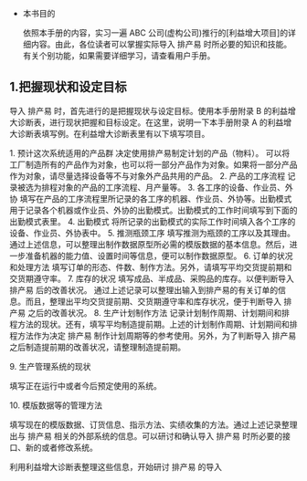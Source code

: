 -   本书目的

    依照本手册的内容，实习一遍 ABC 公司(虚构公司)推行的[利益增大项目]的详细内容。由此，各位读者可以掌握实际导入 排产易 时所必要的知识和技能。有关个别功能，如果需要详细学习，请查看用户手册。

## 1.把握现状和设定目标

导入 排产易 时，首先进行的是把握现状与设定目标。使用本手册附录 B 的利益增大诊断表，进行现状把握和目标设定。在这里，说明一下本手册附录 A 的利益增大诊断表填写例。在利益增大诊断表里有以下填写项目。

1\. 预计这次系统适用的产品群
决定使用排产易制定计划的产品（物料）。
可以将工厂制造所有的产品作为对象，也可以将一部分产品作为对象。如果将一部分产品作为对象，请尽量选择设备等不与对象外产品共用的产品。
2\. 产品的工序流程
记录被选为排程对象的产品的工序流程、月产量等。
3\. 各工序的设备、作业员、外协
填写在产品的工序流程里所记录的各工序的机器、作业员、外协等。出勤模式用于记录各个机器或作业员、外协的出勤模式。出勤模式的工作时间填写到下面的出勤模式表里。
4\. 出勤模式
将所记录的出勤模式的实际工作时间填入各个工序的设备、作业员、外协表中。
5\. 推测瓶颈工序
填写推测为瓶颈的工序以及其理由。
通过上述信息，可以整理出制作数据原型所必需的模版数据的基本信息。然后，进一步准备机器的能力值、设置时间等信息，便可以制作数据原型。
6\. 订单的状况和处理方法
填写订单的形态、件数、制作方法。另外，请填写平均交货提前期和交货期遵守率。
7\. 库存的状况
填写成品、半成品、采购品的库存。以便判断导入 排产易 后的改善状况。
通过上述记录可以整理出输入到排产易的有关订单的信息。而且，整理出平均交货提前期、交货期遵守率和库存状况，便于判断导入 排产易 之后的改善状况。
8\. 生产计划制作方法
记录计划制作周期、计划期间和排程方法的现状。还有，填写平均制造提前期。上述的计划制作周期、计划期间和排程方法作为决定 排产易 制作计划周期等的参考使用。另外，为了判断导入 排产易 之后制造提前期的改善状况，请整理制造提前期。

9\. 生产管理系统的现状

填写正在运行中或者今后预定使用的系统。

10\. 模版数据等的管理方法

填写现在的模版数据、订货信息、指示方法、实绩收集的方法。通过上述记录整理出与 排产易 相关的外部系统的信息。可以研讨和确认导入 排产易 时所必要的接口、新的或者修改系统。

利用利益增大诊断表整理这些信息，开始研讨 排产易 的导入

